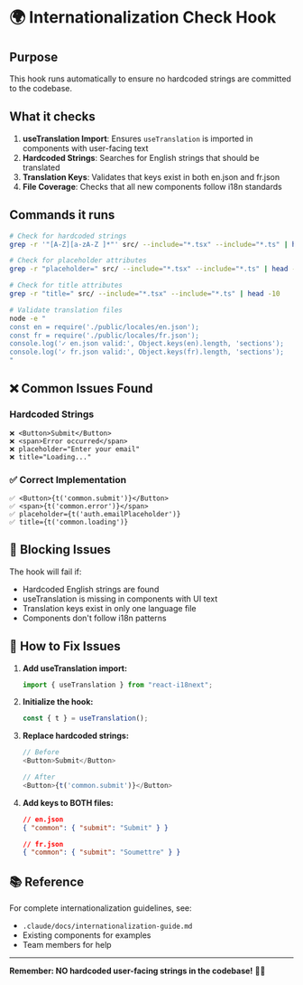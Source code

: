 # 🌍 Internationalization Check Hook

## Purpose
This hook runs automatically to ensure no hardcoded strings are committed to the codebase.

## What it checks
1. **useTranslation Import**: Ensures `useTranslation` is imported in components with user-facing text
2. **Hardcoded Strings**: Searches for English strings that should be translated
3. **Translation Keys**: Validates that keys exist in both en.json and fr.json
4. **File Coverage**: Checks that all new components follow i18n standards

## Commands it runs
```bash
# Check for hardcoded strings
grep -r '"[A-Z][a-zA-Z ]*"' src/ --include="*.tsx" --include="*.ts" | head -20

# Check for placeholder attributes
grep -r "placeholder=" src/ --include="*.tsx" --include="*.ts" | head -10

# Check for title attributes
grep -r "title=" src/ --include="*.tsx" --include="*.ts" | head -10

# Validate translation files
node -e "
const en = require('./public/locales/en.json');
const fr = require('./public/locales/fr.json');
console.log('✓ en.json valid:', Object.keys(en).length, 'sections');
console.log('✓ fr.json valid:', Object.keys(fr).length, 'sections');
"
```

## ❌ Common Issues Found

### Hardcoded Strings
```
❌ <Button>Submit</Button>
❌ <span>Error occurred</span>
❌ placeholder="Enter your email"
❌ title="Loading..."
```

### ✅ Correct Implementation
```
✅ <Button>{t('common.submit')}</Button>
✅ <span>{t('common.error')}</span>
✅ placeholder={t('auth.emailPlaceholder')}
✅ title={t('common.loading')}
```

## 🚨 Blocking Issues

The hook will fail if:
- Hardcoded English strings are found
- useTranslation is missing in components with UI text
- Translation keys exist in only one language file
- Components don't follow i18n patterns

## 🔧 How to Fix Issues

1. **Add useTranslation import:**
   ```typescript
   import { useTranslation } from "react-i18next";
   ```

2. **Initialize the hook:**
   ```typescript
   const { t } = useTranslation();
   ```

3. **Replace hardcoded strings:**
   ```typescript
   // Before
   <Button>Submit</Button>

   // After
   <Button>{t('common.submit')}</Button>
   ```

4. **Add keys to BOTH files:**
   ```json
   // en.json
   { "common": { "submit": "Submit" } }

   // fr.json
   { "common": { "submit": "Soumettre" } }
   ```

## 📚 Reference

For complete internationalization guidelines, see:
- `.claude/docs/internationalization-guide.md`
- Existing components for examples
- Team members for help

---

**Remember: NO hardcoded user-facing strings in the codebase!** 🚫✅